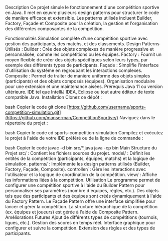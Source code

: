 Description
Ce projet simule le fonctionnement d'une compétition sportive en Java. Il met en œuvre plusieurs design patterns pour structurer le code de manière efficace et extensible. Les patterns utilisés incluent Builder, Factory, Façade et Composite pour la création, la gestion et l'organisation des différentes composantes de la compétition.

Fonctionnalités
Simulation complète d'une compétition sportive avec gestion des participants, des matchs, et des classements.
Design Patterns Utilisés :
Builder : Crée des objets complexes de manière progressive et personnalisée, comme les compétitions ou les équipes.
Factory : Fournit un moyen flexible de créer des objets spécifiques selon leurs types, par exemple des différents types de participants.
Façade : Simplifie l'interface d'utilisation du système en regroupant les interactions complexes.
Composite : Permet de traiter de manière uniforme des objets simples (participants) et des objets composés (équipes).
Organisation modulaire pour une extension et une maintenance aisées.
Prérequis
Java 11 ou version ultérieure.
IDE tel que IntelliJ IDEA, Eclipse ou tout autre éditeur de texte compatible Java.
Installation
Clonez ce dépôt :

bash
Copier le code
git clone [https://github.com/username/sports-competition-simulation.git](https://github.com/manserman/CompetitionSportive/)
Naviguez dans le répertoire du projet :

bash
Copier le code
cd sports-competition-simulation
Compilez et exécutez le projet à l'aide de votre IDE préféré ou de la ligne de commande :

bash
Copier le code
javac -d bin src/*.java
java -cp bin Main
Structure du Projet
src/ : Contient les fichiers sources du projet.
model/ : Définit les entités de la compétition (participants, équipes, matchs) et la logique de simulation.
patterns/ : Implémente les design patterns utilisés (Builder, Factory, Façade, Composite).
controller/ : Gère les interactions avec l'utilisateur et la logique de coordination de la compétition.
view/ : Affiche les informations liées à la compétition.
Utilisation
Le programme permet de configurer une compétition sportive à l'aide du Builder Pattern pour personnaliser ses paramètres (nombre d'équipes, règles, etc.).
Des objets tels que des participants et des équipes sont créés dynamiquement à l'aide du Factory Pattern.
Le Façade Pattern offre une interface simplifiée pour lancer et gérer la compétition.
La structure hiérarchique de la compétition (ex. équipes et joueurs) est gérée à l'aide du Composite Pattern.
Améliorations Futures
Ajout de différents types de compétitions (tournois, ligues, etc.).
Gestion des scores en temps réel.
Interface graphique pour configurer et suivre la compétition.
Extension des règles et des types de participants.
